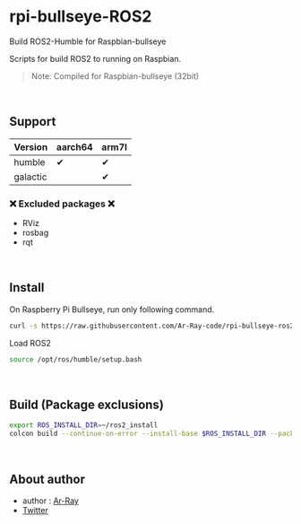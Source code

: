 # rpi-bullseye-ROS2

Build ROS2-Humble for Raspbian-bullseye

Scripts for build ROS2 to running on Raspbian.

> Note: Compiled for Raspbian-bullseye (32bit)

<br>

## Support

| Version | aarch64 | arm7l |
| --- | --- | --- |
| humble | ✔ | ✔ |
| galactic | | ✔ |

### ❌ Excluded packages ❌

- RViz
- rosbag
- rqt

<br>

## Install

On Raspberry Pi Bullseye, run only following command.

```bash
curl -s https://raw.githubusercontent.com/Ar-Ray-code/rpi-bullseye-ros2/main/install.bash | bash
```

Load ROS2

```bash
source /opt/ros/humble/setup.bash
```

<br>

## Build (Package exclusions)

```bash
export ROS_INSTALL_DIR=~/ros2_install
colcon build --continue-on-error --install-base $ROS_INSTALL_DIR --packages-skip-up-to rviz_ogre_vendor rviz_rendering rviz_common rviz_rendering_tests rviz_visual_testing_framework rviz2 rosbag2_transpor rosbag2_transport rosbag2_py ros2bag rqt_bag
```

<br>

## About author

- author : [Ar-Ray](https://github.com/Ar-Ray-code)
- [Twitter](https://twitter.com/Ray255Ar)
